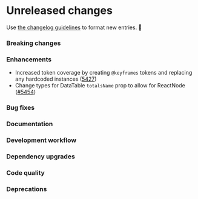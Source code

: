 # Unreleased changes

Use [the changelog guidelines](/documentation/Versioning%20and%20changelog.md) to format new entries. 💜

### Breaking changes

### Enhancements

- Increased token coverage by creating `@keyframes` tokens and replacing any hardcoded instances ([5427](https://github.com/Shopify/polaris/pull/5427/))
- Change types for DataTable `totalsName` prop to allow for ReactNode ([#5454](https://github.com/Shopify/polaris/pull/5365/))

### Bug fixes

### Documentation

### Development workflow

### Dependency upgrades

### Code quality

### Deprecations
